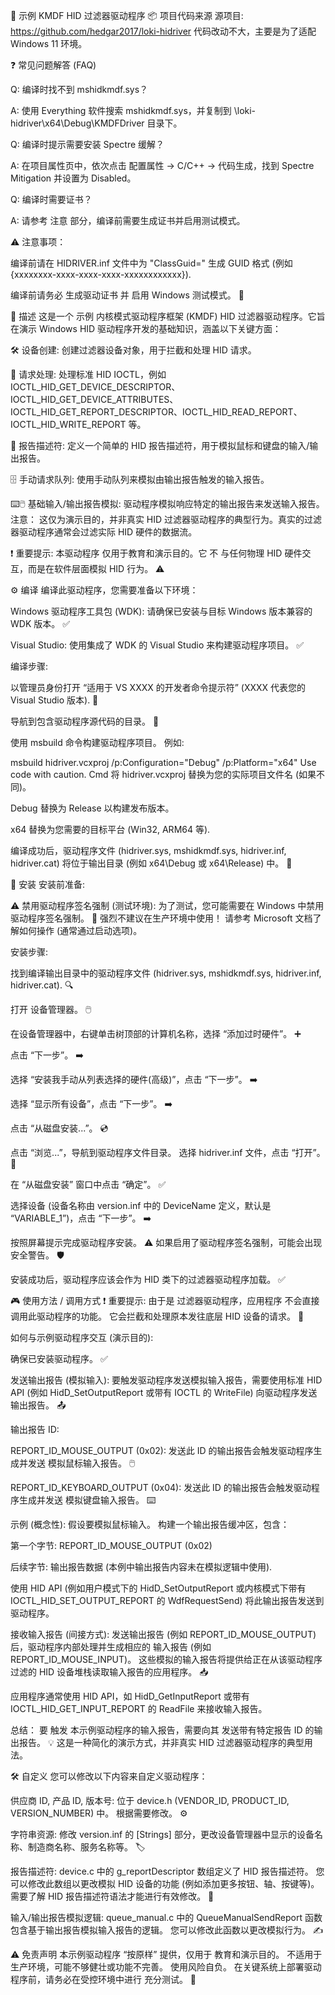 📌 示例 KMDF HID 过滤器驱动程序
📦 项目代码来源
源项目: https://github.com/hedgar2017/loki-hidriver 代码改动不大，主要是为了适配 Windows 11 环境。

❓ 常见问题解答 (FAQ)

Q: 编译时找不到 mshidkmdf.sys？

A: 使用 Everything 软件搜索 mshidkmdf.sys，并复制到 \loki-hidriver\x64\Debug\KMDFDriver 目录下。

Q: 编译时提示需要安装 Spectre 缓解？

A: 在项目属性页中，依次点击 配置属性 -> C/C++ -> 代码生成，找到 Spectre Mitigation 并设置为 Disabled。

Q: 编译时需要证书？

A: 请参考 注意 部分，编译前需要生成证书并启用测试模式。

⚠️ 注意事项：

编译前请在 HIDRIVER.inf 文件中为 "ClassGuid=" 生成 GUID 格式 (例如 {xxxxxxxx-xxxx-xxxx-xxxx-xxxxxxxxxxxx}).

编译前请务必 生成驱动证书 并 启用 Windows 测试模式。 📝

📝 描述
这是一个 示例 内核模式驱动程序框架 (KMDF) HID 过滤器驱动程序。它旨在演示 Windows HID 驱动程序开发的基础知识，涵盖以下关键方面：

🛠️ 设备创建: 创建过滤器设备对象，用于拦截和处理 HID 请求。

🔄 请求处理: 处理标准 HID IOCTL，例如 IOCTL_HID_GET_DEVICE_DESCRIPTOR、IOCTL_HID_GET_DEVICE_ATTRIBUTES、IOCTL_HID_GET_REPORT_DESCRIPTOR、IOCTL_HID_READ_REPORT、IOCTL_HID_WRITE_REPORT 等。

📜 报告描述符: 定义一个简单的 HID 报告描述符，用于模拟鼠标和键盘的输入/输出报告。

🗄️ 手动请求队列: 使用手动队列来模拟由输出报告触发的输入报告。

⌨️🖱️ 基础输入/输出报告模拟: 驱动程序模拟响应特定的输出报告来发送输入报告。 注意： 这仅为演示目的，并非真实 HID 过滤器驱动程序的典型行为。真实的过滤器驱动程序通常会过滤实际 HID 硬件的数据流。

❗ 重要提示: 本驱动程序 仅用于教育和演示目的。它 不 与任何物理 HID 硬件交互，而是在软件层面模拟 HID 行为。 ⚠️

⚙️ 编译
编译此驱动程序，您需要准备以下环境：

Windows 驱动程序工具包 (WDK): 请确保已安装与目标 Windows 版本兼容的 WDK 版本。 ✅

Visual Studio: 使用集成了 WDK 的 Visual Studio 来构建驱动程序项目。 ✅

编译步骤:

以管理员身份打开 “适用于 VS XXXX 的开发者命令提示符” (XXXX 代表您的 Visual Studio 版本). 🚀

导航到包含驱动程序源代码的目录。 📂

使用 msbuild 命令构建驱动程序项目。 例如:

msbuild hidriver.vcxproj /p:Configuration="Debug" /p:Platform="x64"
Use code with caution.
Cmd
将 hidriver.vcxproj 替换为您的实际项目文件名 (如果不同)。

Debug 替换为 Release 以构建发布版本。

x64 替换为您需要的目标平台 (Win32, ARM64 等).

编译成功后，驱动程序文件 (hidriver.sys, mshidkmdf.sys, hidriver.inf, hidriver.cat) 将位于输出目录 (例如 x64\Debug 或 x64\Release) 中。 🎉

💾 安装
安装前准备:

⚠️ 禁用驱动程序签名强制 (测试环境): 为了测试，您可能需要在 Windows 中禁用驱动程序签名强制。 🚨 强烈不建议在生产环境中使用！ 请参考 Microsoft 文档了解如何操作 (通常通过启动选项)。

安装步骤:

找到编译输出目录中的驱动程序文件 (hidriver.sys, mshidkmdf.sys, hidriver.inf, hidriver.cat). 🔍

打开 设备管理器。 🖱️

在设备管理器中，右键单击树顶部的计算机名称，选择 “添加过时硬件”。 ➕

点击 “下一步”。 ➡️

选择 “安装我手动从列表选择的硬件(高级)”，点击 “下一步”。 ➡️

选择 “显示所有设备”，点击 “下一步”。 ➡️

点击 “从磁盘安装...”。 💿

点击 “浏览...”，导航到驱动程序文件目录。 选择 hidriver.inf 文件，点击 “打开”。 📂

在 “从磁盘安装” 窗口中点击 “确定”。 ✅

选择设备 (设备名称由 version.inf 中的 DeviceName 定义，默认是 “VARIABLE_1”)，点击 “下一步”。 ➡️

按照屏幕提示完成驱动程序安装。 ⚠️ 如果启用了驱动程序签名强制，可能会出现安全警告。 🛡️

安装成功后，驱动程序应该会作为 HID 类下的过滤器驱动程序加载。 ✅

🎮 使用方法 / 调用方式
❗ 重要提示: 由于是 过滤器驱动程序，应用程序 不会直接调用此驱动程序的功能。 它会拦截和处理原本发往底层 HID 设备的请求。 🚫

如何与示例驱动程序交互 (演示目的):

确保已安装驱动程序。 ✅

发送输出报告 (模拟输入): 要触发驱动程序发送模拟输入报告，需要使用标准 HID API (例如 HidD_SetOutputReport 或带有 IOCTL 的 WriteFile) 向驱动程序发送 输出报告。 📤

输出报告 ID:

REPORT_ID_MOUSE_OUTPUT (0x02): 发送此 ID 的输出报告会触发驱动程序生成并发送 模拟鼠标输入报告。 🖱️

REPORT_ID_KEYBOARD_OUTPUT (0x04): 发送此 ID 的输出报告会触发驱动程序生成并发送 模拟键盘输入报告。 ⌨️

示例 (概念性): 假设要模拟鼠标输入。 构建一个输出报告缓冲区，包含：

第一个字节: REPORT_ID_MOUSE_OUTPUT (0x02)

后续字节: 输出报告数据 (本例中输出报告内容未在模拟逻辑中使用).

使用 HID API (例如用户模式下的 HidD_SetOutputReport 或内核模式下带有 IOCTL_HID_SET_OUTPUT_REPORT 的 WdfRequestSend) 将此输出报告发送到驱动程序。

接收输入报告 (间接方式): 发送输出报告 (例如 REPORT_ID_MOUSE_OUTPUT) 后，驱动程序内部处理并生成相应的 输入报告 (例如 REPORT_ID_MOUSE_INPUT)。 这些模拟的输入报告将提供给正在从该驱动程序过滤的 HID 设备堆栈读取输入报告的应用程序。 📥

应用程序通常使用 HID API，如 HidD_GetInputReport 或带有 IOCTL_HID_GET_INPUT_REPORT 的 ReadFile 来接收输入报告。

总结： 要 触发 本示例驱动程序的输入报告，需要向其 发送带有特定报告 ID 的输出报告。 💡 这是一种简化的演示方式，并非真实 HID 过滤器驱动程序的典型用法。

🛠️ 自定义
您可以修改以下内容来自定义驱动程序：

供应商 ID, 产品 ID, 版本号: 位于 device.h (VENDOR_ID, PRODUCT_ID, VERSION_NUMBER) 中。 根据需要修改。 ⚙️

字符串资源: 修改 version.inf 的 [Strings] 部分，更改设备管理器中显示的设备名称、制造商名称、服务名称等。 🏷️

报告描述符: device.c 中的 g_reportDescriptor 数组定义了 HID 报告描述符。 您可以修改此数组以更改模拟 HID 设备的功能 (例如添加更多按钮、轴、按键等)。 需要了解 HID 报告描述符语法才能进行有效修改。 📜

输入/输出报告模拟逻辑: queue_manual.c 中的 QueueManualSendReport 函数包含基于输出报告模拟输入报告的逻辑。 您可以修改此函数以更改模拟行为。 ✍️

⚠️ 免责声明
本示例驱动程序 “按原样” 提供，仅用于 教育和演示目的。 不适用于生产环境，可能不够健壮或功能不完善。 使用风险自负。 在关键系统上部署驱动程序前，请务必在受控环境中进行 充分测试。 🧪
